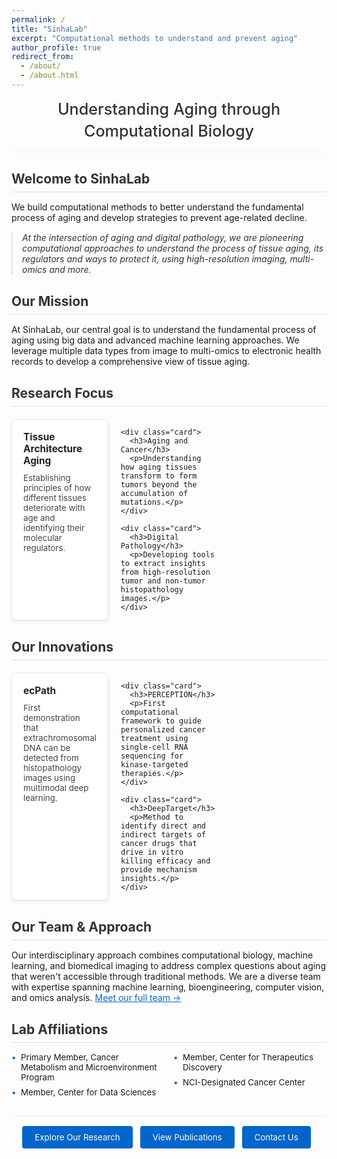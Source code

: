 ```yaml
---
permalink: /
title: "SinhaLab"
excerpt: "Computational methods to understand and prevent aging"
author_profile: true
redirect_from: 
  - /about/
  - /about.html
---
```


<style>
  .page-header {
    text-align: center;
    margin-bottom: 30px;
    padding-bottom: 15px;
    border-bottom: 1px solid #f0f0f0;
  }
  
  .page-header h1 {
    font-size: 1.8em;
    font-weight: 500;
    color: #333;
    margin: 0;
    line-height: 1.4;
  }
  
  .section {
    margin-bottom: 30px;
  }
  
  .section-heading {
    padding-bottom: 8px;
    border-bottom: 1px solid #e0e0e0;
    margin-bottom: 15px;
    color: #333;
  }
  
  .highlight-text {
    font-style: italic;
    color: #333;
    margin: 15px 0;
    padding-left: 15px;
    border-left: 2px solid #e0e0e0;
  }
  
  .card-grid {
    display: grid;
    grid-template-columns: repeat(3, 1fr);
    gap: 20px;
    margin: 20px 0;
  }
  
  @media (max-width: 768px) {
    .card-grid {
      grid-template-columns: 1fr;
    }
  }
  
  .card {
    background-color: white;
    border-radius: 6px;
    box-shadow: 0 2px 6px rgba(0,0,0,0.08);
    padding: 18px;
    border: 1px solid #e8e8e8;
    transition: transform 0.2s, box-shadow 0.2s;
  }
  
  .card:hover {
    transform: translateY(-2px);
    box-shadow: 0 4px 8px rgba(0,0,0,0.1);
  }
  
  .card h3 {
    margin-top: 0;
    margin-bottom: 10px;
    font-size: 1.1em;
    color: #222;
  }
  
  .card p {
    margin: 0;
    font-size: 0.95em;
    color: #444;
  }
  
  .affiliations-list {
    list-style-type: none;
    padding-left: 0;
    margin: 15px 0;
    columns: 2;
  }
  
  @media (max-width: 768px) {
    .affiliations-list {
      columns: 1;
    }
  }
  
  .affiliations-list li {
    margin-bottom: 8px;
    font-size: 0.95em;
    padding-left: 15px;
    position: relative;
  }
  
  .affiliations-list li:before {
    content: "•";
    position: absolute;
    left: 0;
    color: #0066cc;
  }
  
  .cta-buttons {
    text-align: center;
    margin-top: 30px;
    padding-top: 15px;
    border-top: 1px solid #f0f0f0;
  }
  
  .cta-button {
    display: inline-block;
    padding: 10px 20px;
    background-color: #0066cc;
    color: white;
    text-decoration: none;
    margin: 0 8px 8px 0;
    font-size: 0.95em;
    border-radius: 4px;
    transition: background-color 0.2s;
  }
  
  .cta-button:hover {
    background-color: #0055aa;
  }
</style>

<div class="page-header">
  <h1>Understanding Aging through Computational Biology</h1>
</div>

<div class="section">
  <h2 class="section-heading">Welcome to SinhaLab</h2>
  <p>We build computational methods to better understand the fundamental process of aging and develop strategies to prevent age-related decline.</p>
  
  <p class="highlight-text">At the intersection of aging and digital pathology, we are pioneering computational approaches to understand the process of tissue aging, its regulators and ways to protect it, using high-resolution imaging, multi-omics and more.</p>
</div>

<div class="section">
  <h2 class="section-heading">Our Mission</h2>
  <p>At SinhaLab, our central goal is to understand the fundamental process of aging using big data and advanced machine learning approaches. We leverage multiple data types from image to multi-omics to electronic health records to develop a comprehensive view of tissue aging.</p>
</div>

<div class="section">
  <h2 class="section-heading">Research Focus</h2>
  <div class="card-grid">
    <div class="card">
      <h3>Tissue Architecture Aging</h3>
      <p>Establishing principles of how different tissues deteriorate with age and identifying their molecular regulators.</p>
    </div>
    
    <div class="card">
      <h3>Aging and Cancer</h3>
      <p>Understanding how aging tissues transform to form tumors beyond the accumulation of mutations.</p>
    </div>
    
    <div class="card">
      <h3>Digital Pathology</h3>
      <p>Developing tools to extract insights from high-resolution tumor and non-tumor histopathology images.</p>
    </div>
  </div>
</div>

<div class="section">
  <h2 class="section-heading">Our Innovations</h2>
  <div class="card-grid">
    <div class="card">
      <h3>ecPath</h3>
      <p>First demonstration that extrachromosomal DNA can be detected from histopathology images using multimodal deep learning.</p>
    </div>
    
    <div class="card">
      <h3>PERCEPTION</h3>
      <p>First computational framework to guide personalized cancer treatment using single-cell RNA sequencing for kinase-targeted therapies.</p>
    </div>
    
    <div class="card">
      <h3>DeepTarget</h3>
      <p>Method to identify direct and indirect targets of cancer drugs that drive in vitro killing efficacy and provide mechanism insights.</p>
    </div>
  </div>
</div>

<div class="section">
  <h2 class="section-heading">Our Team & Approach</h2>
  <p>Our interdisciplinary approach combines computational biology, machine learning, and biomedical imaging to address complex questions about aging that weren't accessible through traditional methods. We are a diverse team with expertise spanning machine learning, bioengineering, computer vision, and omics analysis. <a href="/team/" style="color: #0066cc;">Meet our full team →</a></p>
</div>

<div class="section">
  <h2 class="section-heading">Lab Affiliations</h2>
  <ul class="affiliations-list">
    <li>Primary Member, Cancer Metabolism and Microenvironment Program</li>
    <li>Member, Center for Data Sciences</li>
    <li>Member, Center for Therapeutics Discovery</li>
    <li>NCI-Designated Cancer Center</li>
  </ul>
</div>

<div class="cta-buttons">
  <a href="/research/" class="cta-button">Explore Our Research</a>
  <a href="/publications/" class="cta-button">View Publications</a>
  <a href="/contact/" class="cta-button">Contact Us</a>
</div>
